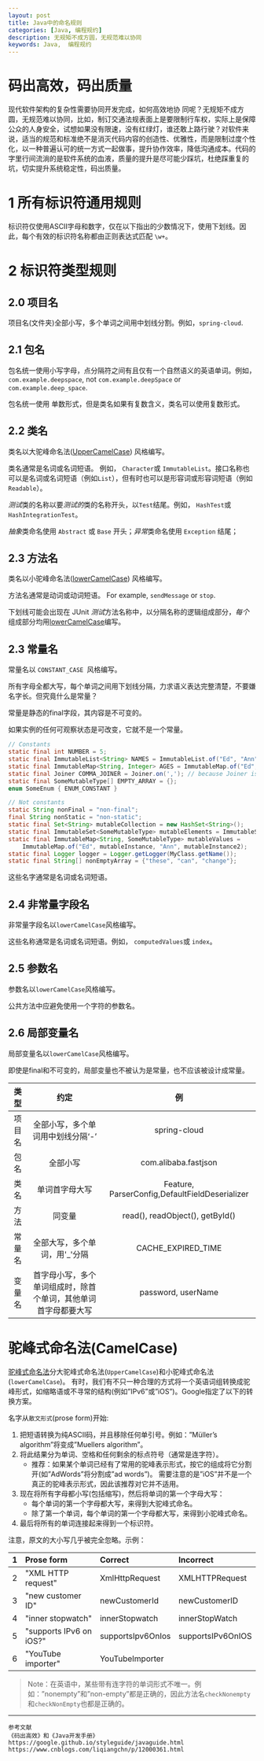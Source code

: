 ```yaml
---
layout: post
title: Java中的命名规则
categories: [Java, 编程规约]
description: 无规矩不成方圆，无规范难以协同
keywords: Java,  编程规约
---
```


# 码出高效，码出质量

现代软件架构的复杂性需要协同开发完成，如何高效地协 同呢？无规矩不成方圆，无规范难以协同，比如，制订交通法规表面上是要限制行车权，实际上是保障公众的人身安全，试想如果没有限速，没有红绿灯，谁还敢上路行驶？对软件来说，适当的规范和标准绝不是消灭代码内容的创造性、优雅性，而是限制过度个性化，以一种普遍认可的统一方式一起做事，提升协作效率，降低沟通成本。代码的字里行间流淌的是软件系统的血液，质量的提升是尽可能少踩坑，杜绝踩重复的坑，切实提升系统稳定性，码出质量。

# 1 所有标识符通用规则

标识符仅使用ASCII字母和数字，仅在以下指出的少数情况下，使用下划线。因此，每个有效的标识符名称都由正则表达式匹配 `\w+`。 

# 2 标识符类型规则

## 2.0 项目名

项目名(文件夹)全部小写，多个单词之间用中划线分割。例如，`spring-cloud`.

## 2.1 包名

包名统一使用小写字母，点分隔符之间有且仅有一个自然语义的英语单词。例如， `com.example.deepspace`, not `com.example.deepSpace` or `com.example.deep_space`. 

包名统一使用 单数形式，但是类名如果有复数含义，类名可以使用复数形式。 

## 2.2 类名

类名以大驼峰命名法([UpperCamelCase](https://google.github.io/styleguide/javaguide.html#s5.3-camel-case)) 风格编写。

类名通常是名词或名词短语。 例如， `Character`或 `ImmutableList`。接口名称也可以是名词或名词短语（例如`List`），但有时也可以是形容词或形容词短语（例如 `Readable`）。 

*测试*类的名称以要*测试的*类的名称开头，以`Test`结尾。例如， `HashTest`或 `HashIntegrationTest`。 

*抽象*类命名使用 `Abstract` 或 `Base` 开头；*异常*类命名使用 `Exception` 结尾；

## 2.3 方法名

类名以小驼峰命名法([lowerCamelCase](https://google.github.io/styleguide/javaguide.html#s5.3-camel-case)) 风格编写。

方法名通常是动词或动词短语。 For example, `sendMessage` or `stop`. 

下划线可能会出现在 JUnit *测试*方法名称中，以分隔名称的逻辑组成部分，*每个*组成部分均用[lowerCamelCase](https://google.github.io/styleguide/javaguide.html#s5.3-camel-case)编写。 

## 2.3 常量名

常量名以 `CONSTANT_CASE `风格编写。

所有字母全都大写，每个单词之间用下划线分隔，力求语义表达完整清楚，不要嫌名字长。但究竟什么是常量？

常量是静态的final字段，其内容是不可变的。

如果实例的任何可观察状态是可改变，它就不是一个常量。

```java
// Constants
static final int NUMBER = 5;
static final ImmutableList<String> NAMES = ImmutableList.of("Ed", "Ann");
static final ImmutableMap<String, Integer> AGES = ImmutableMap.of("Ed", 35, "Ann", 32);
static final Joiner COMMA_JOINER = Joiner.on(','); // because Joiner is immutable
static final SomeMutableType[] EMPTY_ARRAY = {};
enum SomeEnum { ENUM_CONSTANT }

// Not constants
static String nonFinal = "non-final";
final String nonStatic = "non-static";
static final Set<String> mutableCollection = new HashSet<String>();
static final ImmutableSet<SomeMutableType> mutableElements = ImmutableSet.of(mutable);
static final ImmutableMap<String, SomeMutableType> mutableValues =
    ImmutableMap.of("Ed", mutableInstance, "Ann", mutableInstance2);
static final Logger logger = Logger.getLogger(MyClass.getName());
static final String[] nonEmptyArray = {"these", "can", "change"};
```

这些名字通常是名词或名词短语。

## 2.4 非常量字段名

非常量字段名以`lowerCamelCase`风格编写。

这些名称通常是名词或名词短语。例如， `computedValues`或 `index`。 

## 2.5 参数名

参数名以`lowerCamelCase`风格编写。 

公共方法中应避免使用一个字符的参数名。

## 2.6 局部变量名

局部变量名以`lowerCamelCase`风格编写。 

即使是final和不可变的，局部变量也不被认为是常量，也不应该被设计成常量。

|  类型  |                             约定                             |                       例                       |
| :----: | :----------------------------------------------------------: | :--------------------------------------------: |
| 项目名 |              全部小写，多个单词用中划线分隔‘-’               |                  spring-cloud                  |
|  包名  |                           全部小写                           |              com.alibaba.fastjson              |
|  类名  |                        单词首字母大写                        | Feature, ParserConfig,DefaultFieldDeserializer |
|  方法  |                            同变量                            |        read(), readObject(), getById()         |
| 常量名 |                全部大写，多个单词，用'_'分隔                 |               CACHE_EXPIRED_TIME               |
| 变量名 | 首字母小写，多个单词组成时，除首个单词，其他单词首字母都要大写 |               password, userName               |

# 驼峰式命名法(CamelCase)

[驼峰式命名法](http://zh.wikipedia.org/wiki/駝峰式大小寫)分大驼峰式命名法(`UpperCamelCase`)和小驼峰式命名法(`lowerCamelCase`)。 有时，我们有不只一种合理的方式将一个英语词组转换成驼峰形式，如缩略语或不寻常的结构(例如”IPv6”或”iOS”)。Google指定了以下的转换方案。

名字从`散文形式`(prose form)开始:

1. 把短语转换为纯ASCII码，并且移除任何单引号。例如：”Müller’s algorithm”将变成”Muellers algorithm”。
2. 将此结果分为单词、空格和任何剩余的标点符号（通常是连字符）。
   - 推荐：如果某个单词已经有了常用的驼峰表示形式，按它的组成将它分割开(如”AdWords”将分割成”ad words”)。 需要注意的是”iOS”并不是一个真正的驼峰表示形式，因此该推荐对它并不适用。
3. 现在将所有字母都小写(包括缩写)，然后将单词的第一个字母大写：
   - 每个单词的第一个字母都大写，来得到大驼峰式命名。
   - 除了第一个单词，每个单词的第一个字母都大写，来得到小驼峰式命名。
4. 最后将所有的单词连接起来得到一个标识符。

注意，原文的大小写几乎被完全忽略。示例：

|  1   | Prose form              | Correct           | Incorrect         |
| :--: | :---------------------- | :---------------- | :---------------- |
|  2   | "XML HTTP request"      | XmlHttpRequest    | XMLHTTPRequest    |
|  3   | "new customer ID"       | newCustomerId     | newCustomerID     |
|  4   | "inner stopwatch"       | innerStopwatch    | innerStopWatch    |
|  5   | "supports IPv6 on iOS?" | supportsIpv6OnIos | supportsIPv6OnIOS |
|  6   | "YouTube importer"      | YouTubeImporter   |                   |

> Note：在英语中，某些带有连字符的单词形式不唯一。例如：”nonempty”和”non-empty”都是正确的，因此方法名`checkNonempty`和`checkNonEmpty`也都是正确的。

---

```
参考文献
《码出高效》和《Java开发手册》
https://google.github.io/styleguide/javaguide.html
https://www.cnblogs.com/liqiangchn/p/12000361.html
```

